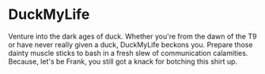 # DuckMyLife
Venture into the dark ages of duck. Whether you're from the dawn of the T9 or have never really given a duck, DuckMyLife beckons you. Prepare those dainty muscle sticks to bash in a fresh slew of communication calamities.  Because, let's be Frank, you still got a knack for botching this shirt up.
